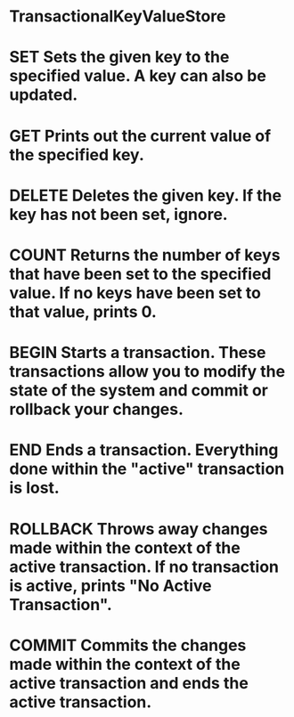 # TransactionalKeyValueStore

# SET	Sets the given key to the specified value. A key can also be updated.
# GET	Prints out the current value of the specified key.
# DELETE	Deletes the given key. If the key has not been set, ignore.
# COUNT	Returns the number of keys that have been set to the specified value. If no keys have been set to that value, prints 0.
# BEGIN	Starts a transaction. These transactions allow you to modify the state of the system and commit or rollback your changes.
# END	Ends a transaction. Everything done within the "active" transaction is lost.
# ROLLBACK	Throws away changes made within the context of the active transaction. If no transaction is active, prints "No Active Transaction".
# COMMIT	Commits the changes made within the context of the active transaction and ends the active transaction.
